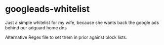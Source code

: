 # googleads-whitelist
Just a simple whitelist for my wife, because she wants back the google ads behind our adguard home dns

Alternative Regex file to set them in prior against block lists.
